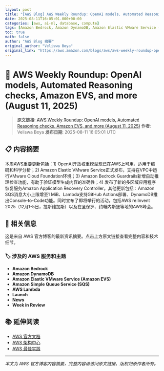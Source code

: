 ```yaml
---
layout: post
title: "[AWS Blog] AWS Weekly Roundup: OpenAI models, Automated Reasoning checks, Amazon EVS, and more (August 11, 2025)"
date: 2025-08-11T16:05:01.000+00:00
categories: [aws, ai-ml, database, compute]
tags: [Amazon Bedrock, Amazon DynamoDB, Amazon Elastic VMware Service (Amazon EVS), Amazon Simple Queue Service (SQS), AWS Lambda, Launch, News, Week in Review]
toc: true
math: false
author: "AWS Blog 摘要"
original_author: "Veliswa Boya"
original_link: "https://aws.amazon.com/blogs/aws/aws-weekly-roundup-openai-models-automated-reasoning-checks-amazon-evs-and-more-august-11-2025/"
---
```


# 🤖 AWS Weekly Roundup: OpenAI models, Automated Reasoning checks, Amazon EVS, and more (August 11, 2025)

> **原文链接**: [AWS Weekly Roundup: OpenAI models, Automated Reasoning checks, Amazon EVS, and more (August 11, 2025)](https://aws.amazon.com/blogs/aws/aws-weekly-roundup-openai-models-automated-reasoning-checks-amazon-evs-and-more-august-11-2025/)
> **作者**: Veliswa Boya
> **发布日期**: 2025-08-11 16:05:01 UTC

## 📋 内容摘要

本周AWS重要更新包括：1) OpenAI开放权重模型现已在AWS上可用，适用于编码和科学分析；2) Amazon Elastic VMware Service正式发布，支持在VPC中运行VMware Cloud Foundation环境；3) Amazon Bedrock Guardrails新增自动推理检查功能，有助于验证模型生成内容的准确性；4) 发布了新的多区域应用程序恢复服务Amazon Application Recovery Controller。其他更新包括：Amazon SQS消息大小上限增至1 MiB、Lambda支持GitHub Actions部署、DynamoDB推出Console-to-Code功能。同时宣布了即将举行的活动，包括AWS re:Invent 2025（12月1-5日，拉斯维加斯）以及在圣保罗、约翰内斯堡等地的AWS峰会。

## 🔗 相关信息

这是来自 AWS 官方博客的最新资讯摘要。点击上方原文链接查看完整内容和技术细节。

### 🏷️ 涉及的 AWS 服务和主题

- **Amazon Bedrock**
- **Amazon DynamoDB**
- **Amazon Elastic VMware Service (Amazon EVS)**
- **Amazon Simple Queue Service (SQS)**
- **AWS Lambda**
- **Launch**
- **News**
- **Week in Review**

## 📚 延伸阅读

- [AWS 官方文档](https://docs.aws.amazon.com/)
- [AWS 架构中心](https://aws.amazon.com/architecture/)
- [AWS 最佳实践](https://aws.amazon.com/architecture/well-architected/)

---

*本文为 AWS 官方博客内容摘要，完整内容请访问原文链接。版权归原作者所有。*